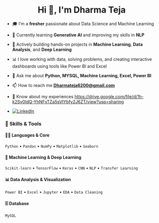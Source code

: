 <h1 align="center">Hi 👋, I'm Dharma Teja</h1>

- 🎓 I’m a **fresher** passionate about Data Science and Machine Learning
- 🌱 Currently learning **Generative AI** and improving my skills in **NLP**
- 🔭 Actively building hands-on projects in **Machine Learning**, **Data Analysis**, and **Deep Learning**
- 📊 I love working with data, solving problems, and creating interactive dashboards using tools like Power BI and Excel
- 💬 Ask me about **Python, MYSQL, Machine Learning, Excel, Power BI**
- 📫 How to reach me **Dharmateja6200@gmail.com**

- 📄 Know about my experiences  https://drive.google.com/file/d/1h-k2Sv0IdQ-YhNFxTZa5sVIYbfy2J6ZT/view?usp=sharing
- [![LinkedIn](https://cdn-icons-png.flaticon.com/24/174/174857.png)](https://www.linkedin.com/in/your-profile-link)


### 🚀 Skills & Tools

#### 👨‍💻 Languages & Core
`Python`  • `Pandas` • `NumPy` • `Matplotlib` • `Seaborn`

#### 🤖 Machine Learning & Deep Learning
`Scikit-learn` • `TensorFlow` • `Keras` • `CNN` • `NLP` • `Transfer Learning`

#### 📊 Data Analysis & Visualization
`Power BI` • `Excel` • `Jupyter` • `EDA` • `Data Cleaning`

#### 🗄️ Database
`MySQL`

